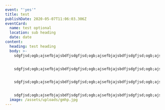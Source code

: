 ```yaml
---
event: "'yes'"
title: test
publishDate: 2020-05-07T11:06:03.306Z
eventCard:
  name: test optional
  location: sub heading
  date: date
content:
  heading: test heading
  body: >-
    sdgfjsd;ogb;ajsefbjajsbdfjsdgfjsd;ogb;ajsefbjajsbdfjsdgfjsd;ogb;ajsefbjajsbdfjsdgfjsd;ogb;ajsefbjajsbdfjsdgfjsd;ogb;ajsefbjajsbdfjsdgfjsd;ogb;ajsefbjajsbdfjsdgfjsd;ogb;ajsefbjajsbdfjsdgfjsd;ogb;ajsefbjajsbdfjsdgfjsd;ogb;ajsefbjajsbdfjsdgfjsd;ogb;ajsefbjajsbdfjsdgfjsd;ogb;ajsefbjajsbdfjsdgfjsd;ogb;ajsefbjajsbdfjsdgfjsd;ogb;ajsefbjajsbdfjsdgfjsd;ogb;ajsefbjajsbdfjsdgfjsd;ogb;ajsefbjajsbdfj


    sdgfjsd;ogb;ajsefbjajsbdfjsdgfjsd;ogb;ajsefbjajsbdfjsdgfjsd;ogb;ajsefbjajsbdfjsdgfjsd;ogb;ajsefbjajsbdfjsdgfjsd;ogb;ajsefbjajsbdfjsdgfjsd;ogb;ajsefbjajsbdfjsdgfjsd;ogb;ajsefbjajsbdfjsdgfjsd;ogb;ajsefbjajsbdfjsdgfjsd;ogb;ajsefbjajsbdfjsdgfjsd;ogb;ajsefbjajsbdfjsdgfjsd;ogb;ajsefbjajsbdfjsdgfjsd;ogb;ajsefbjajsbdfjsdgfjsd;ogb;ajsefbjajsbdfjsdgfjsd;ogb;ajsefbjajsbdfjsdgfjsd;ogb;ajsefbjajsbdfj


    sdgfjsd;ogb;ajsefbjajsbdfjsdgfjsd;ogb;ajsefbjajsbdfjsdgfjsd;ogb;ajsefbjajsbdfjsdgfjsd;ogb;ajsefbjajsbdfjsdgfjsd;ogb;ajsefbjajsbdfjsdgfjsd;ogb;ajsefbjajsbdfjsdgfjsd;ogb;ajsefbjajsbdfjsdgfjsd;ogb;ajsefbjajsbdfjsdgfjsd;ogb;ajsefbjajsbdfjsdgfjsd;ogb;ajsefbjajsbdfjsdgfjsd;ogb;ajsefbjajsbdfjsdgfjsd;ogb;ajsefbjajsbdfjsdgfjsd;ogb;ajsefbjajsbdfjsdgfjsd;ogb;ajsefbjajsbdfjsdgfjsd;ogb;ajsefbjajsbdfj


    sdgfjsd;ogb;ajsefbjajsbdfjsdgfjsd;ogb;ajsefbjajsbdfjsdgfjsd;ogb;ajsefbjajsbdfjsdgfjsd;ogb;ajsefbjajsbdfjsdgfjsd;ogb;ajsefbjajsbdfjsdgfjsd;ogb;ajsefbjajsbdfjsdgfjsd;ogb;ajsefbjajsbdfjsdgfjsd;ogb;ajsefbjajsbdfjsdgfjsd;ogb;ajsefbjajsbdfjsdgfjsd;ogb;ajsefbjajsbdfjsdgfjsd;ogb;ajsefbjajsbdfjsdgfjsd;ogb;ajsefbjajsbdfjsdgfjsd;ogb;ajsefbjajsbdfjsdgfjsd;ogb;ajsefbjajsbdfjsdgfjsd;ogb;ajsefbjajsbdfj
  image: /assets/uploads/gmhp.jpg
---
```

